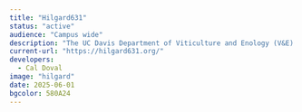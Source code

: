```yaml
---
title: "Hilgard631"
status: "active"
audience: "Campus wide"
description: "The UC Davis Department of Viticulture and Enology (V&E) enters a new era with the launch of Hilgard631. This 501(c)(3) nonprofit makes it possible for us to share our wine with the public for the benefit of student scholarship."
current-url: "https://hilgard631.org/"
developers:
  - Cal Doval
image: "hilgard"
date: 2025-06-01
bgcolor: 580A24
---
```

